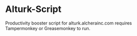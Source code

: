 # Alturk-Script
Productivity booster script for alturk.alcherainc.com
requires Tampermonkey or Greasemonkey to run.
